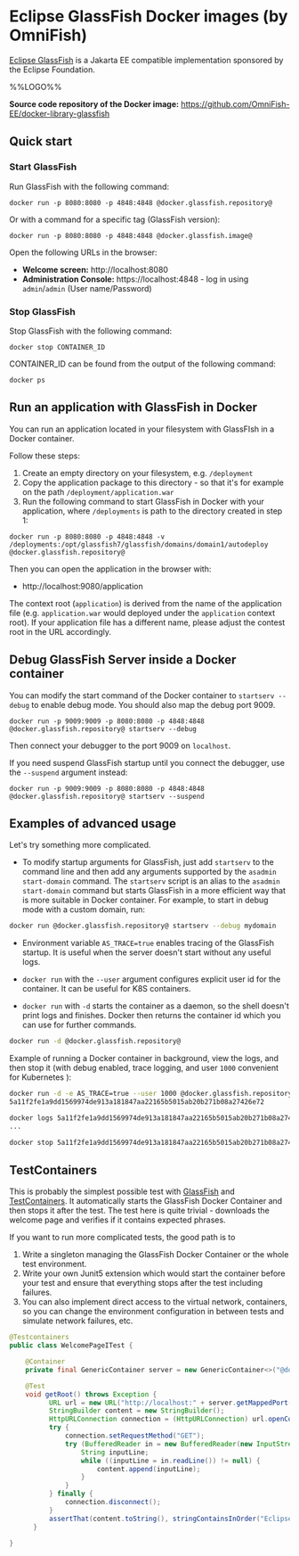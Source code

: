 # Eclipse GlassFish Docker images (by OmniFish)

[Eclipse GlassFish](https://glassfish.org) is a Jakarta EE compatible implementation sponsored by the Eclipse Foundation.

%%LOGO%%

**Source code repository of the Docker image:** https://github.com/OmniFish-EE/docker-library-glassfish

## Quick start

### Start GlassFish

Run GlassFish with the following command:

```
docker run -p 8080:8080 -p 4848:4848 @docker.glassfish.repository@
```

Or with a command for a specific tag (GlassFish version):

```
docker run -p 8080:8080 -p 4848:4848 @docker.glassfish.image@
```

Open the following URLs in the browser:

* **Welcome screen:** http://localhost:8080
* **Administration Console:** https://localhost:4848 - log in using `admin`/`admin` (User name/Password) 

### Stop GlassFish

Stop GlassFish with the following command:

```
docker stop CONTAINER_ID
```

CONTAINER_ID can be found from the output of the following command:

```
docker ps
```

## Run an application with GlassFish in Docker

You can run an application located in your filesystem with GlassFIsh in a Docker container.

Follow these steps:

1. Create an empty directory on your filesystem, e.g. `/deployment`
2. Copy the application package to this directory - so that it's for example on the path `/deployment/application.war`
3. Run the following command to start GlassFish in Docker with your application, where `/deployments` is path to the directory created in step 1:

```
docker run -p 8080:8080 -p 4848:4848 -v /deployments:/opt/glassfish7/glassfish/domains/domain1/autodeploy @docker.glassfish.repository@
```

Then you can open the application in the browser with:

* http://localhost:9080/application

The context root (`application`) is derived from the name of the application file (e.g. `application.war` would deployed under the `application` context root). If your application file has a different name, please adjust the contest root in the URL accordingly.

## Debug GlassFish Server inside a Docker container

You can modify the start command of the Docker container to `startserv --debug` to enable debug mode. You should also map the debug port 9009.

```
docker run -p 9009:9009 -p 8080:8080 -p 4848:4848 @docker.glassfish.repository@ startserv --debug
```

Then connect your debugger to the port 9009 on `localhost`.

If you need suspend GlassFish startup until you connect the debugger, use the `--suspend` argument instead:

```
docker run -p 9009:9009 -p 8080:8080 -p 4848:4848 @docker.glassfish.repository@ startserv --suspend
```

## Examples of advanced usage

Let's try something more complicated.

* To modify startup arguments for GlassFish, just add `startserv` to the command line and then add any arguments supported by the `asadmin start-domain` command. The `startserv` script is an alias to the `asadmin start-domain` command but starts GlassFish in a more efficient way that is more suitable in Docker container. For example, to start in debug mode with a custom domain, run:

```bash
docker run @docker.glassfish.repository@ startserv --debug mydomain
```

* Environment variable `AS_TRACE=true` enables tracing of the GlassFish startup. It is useful when the server doesn't start without any useful logs.

* `docker run` with the `--user` argument configures explicit user id for the container. It can be useful for K8S containers.

* `docker run` with	`-d` starts the container as a daemon, so the shell doesn't print logs and finishes. Docker then returns the container id which you can use for further commands.

```bash
docker run -d @docker.glassfish.repository@
```

Example of running a Docker container in background, view the logs, and then stop it (with debug enabled, trace logging, and user `1000` convenient for Kubernetes ):

```bash
docker run -d -e AS_TRACE=true --user 1000 @docker.glassfish.repository@ startserv --debug=true
5a11f2fe1a9dd1569974de913a181847aa22165b5015ab20b271b08a27426e72

docker logs 5a11f2fe1a9dd1569974de913a181847aa22165b5015ab20b271b08a27426e72
...

docker stop 5a11f2fe1a9dd1569974de913a181847aa22165b5015ab20b271b08a27426e72
```

## TestContainers

This is probably the simplest possible test with [GlassFish](https://glassfish.org/) and [TestContainers](https://www.testcontainers.org/). It automatically starts the GlassFish Docker Container and then stops it after the test. The test here is quite trivial - downloads the welcome page and verifies if it contains expected phrases.

If you want to run more complicated tests, the good path is to

1.	Write a singleton managing the GlassFish Docker Container or the whole test environment.
2.	Write your own Junit5 extension which would start the container before your test and ensure that everything stops after the test including failures.
3.	You can also implement direct access to the virtual network, containers, so you can change the environment configuration in between tests and simulate network failures, etc.

```java
@Testcontainers
public class WelcomePageITest {

    @Container
    private final GenericContainer server = new GenericContainer<>("@docker.glassfish.image@").withExposedPorts(8080);

    @Test
    void getRoot() throws Exception {
          URL url = new URL("http://localhost:" + server.getMappedPort(8080) + "/");
          StringBuilder content = new StringBuilder();
          HttpURLConnection connection = (HttpURLConnection) url.openConnection();
          try {
              connection.setRequestMethod("GET");
              try (BufferedReader in = new BufferedReader(new InputStreamReader(connection.getInputStream()))) {
                  String inputLine;
                  while ((inputLine = in.readLine()) != null) {
                      content.append(inputLine);
                  }
              }
          } finally {
              connection.disconnect();
          }
          assertThat(content.toString(), stringContainsInOrder("Eclipse GlassFish", "index.html", "production-quality"));
      }

}
```
